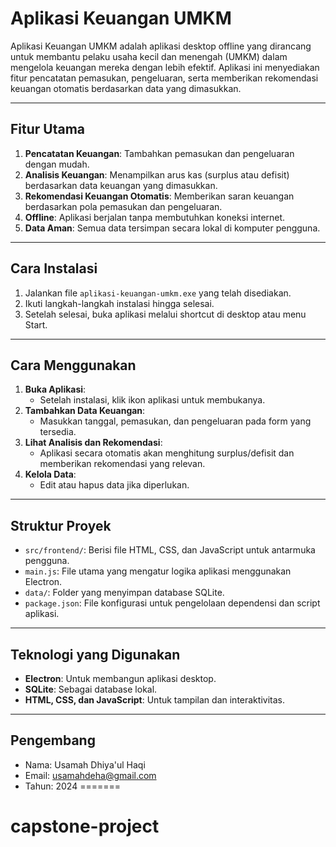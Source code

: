 
# Aplikasi Keuangan UMKM

Aplikasi Keuangan UMKM adalah aplikasi desktop offline yang dirancang untuk membantu pelaku usaha kecil dan menengah (UMKM) dalam mengelola keuangan mereka dengan lebih efektif. Aplikasi ini menyediakan fitur pencatatan pemasukan, pengeluaran, serta memberikan rekomendasi keuangan otomatis berdasarkan data yang dimasukkan.

---

## **Fitur Utama**
1. **Pencatatan Keuangan**: Tambahkan pemasukan dan pengeluaran dengan mudah.
2. **Analisis Keuangan**: Menampilkan arus kas (surplus atau defisit) berdasarkan data keuangan yang dimasukkan.
3. **Rekomendasi Keuangan Otomatis**: Memberikan saran keuangan berdasarkan pola pemasukan dan pengeluaran.
4. **Offline**: Aplikasi berjalan tanpa membutuhkan koneksi internet.
5. **Data Aman**: Semua data tersimpan secara lokal di komputer pengguna.

---

## **Cara Instalasi**
1. Jalankan file `aplikasi-keuangan-umkm.exe` yang telah disediakan.
2. Ikuti langkah-langkah instalasi hingga selesai.
3. Setelah selesai, buka aplikasi melalui shortcut di desktop atau menu Start.

---

## **Cara Menggunakan**
1. **Buka Aplikasi**:
   - Setelah instalasi, klik ikon aplikasi untuk membukanya.
2. **Tambahkan Data Keuangan**:
   - Masukkan tanggal, pemasukan, dan pengeluaran pada form yang tersedia.
3. **Lihat Analisis dan Rekomendasi**:
   - Aplikasi secara otomatis akan menghitung surplus/defisit dan memberikan rekomendasi yang relevan.
4. **Kelola Data**:
   - Edit atau hapus data jika diperlukan.

---

## **Struktur Proyek**
- `src/frontend/`: Berisi file HTML, CSS, dan JavaScript untuk antarmuka pengguna.
- `main.js`: File utama yang mengatur logika aplikasi menggunakan Electron.
- `data/`: Folder yang menyimpan database SQLite.
- `package.json`: File konfigurasi untuk pengelolaan dependensi dan script aplikasi.

---

## **Teknologi yang Digunakan**
- **Electron**: Untuk membangun aplikasi desktop.
- **SQLite**: Sebagai database lokal.
- **HTML, CSS, dan JavaScript**: Untuk tampilan dan interaktivitas.

---

## **Pengembang**
- Nama: Usamah Dhiya'ul Haqi
- Email: [usamahdeha@gmail.com](mailto:usamahdeha@gmail.com)
- Tahun: 2024
=======

# capstone-project


